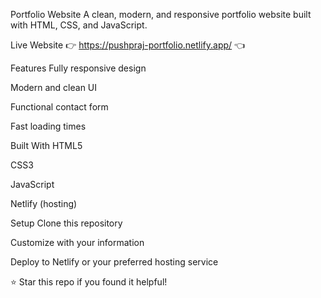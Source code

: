 Portfolio Website
A clean, modern, and responsive portfolio website built with HTML, CSS, and JavaScript.

Live Website
👉 https://pushpraj-portfolio.netlify.app/ 👈

Features
Fully responsive design

Modern and clean UI

Functional contact form

Fast loading times

Built With
HTML5

CSS3

JavaScript

Netlify (hosting)

Setup
Clone this repository

Customize with your information

Deploy to Netlify or your preferred hosting service

⭐ Star this repo if you found it helpful!

